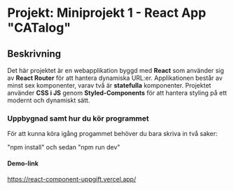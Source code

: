 
# Projekt: Miniprojekt 1 - React App "CATalog"

## Beskrivning

Det här projektet är en webapplikation byggd med **React** som använder sig av **React Router** för att hantera dynamiska URL:er. Applikationen består av minst sex komponenter, varav två är **statefulla** komponenter. Projektet använder **CSS i JS** genom **Styled-Components** för att hantera styling på ett modernt och dynamiskt sätt.

### Uppbygnad samt hur du kör programmet

För att kunna köra igång progammet behöver du bara skriva in två saker:

"npm install" och sedan "npm run dev"

#### Demo-link

https://react-component-uppgift.vercel.app/
